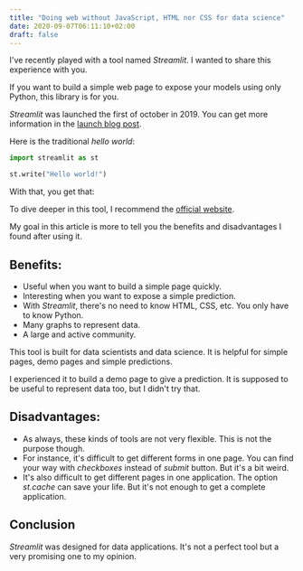 ```yaml
---
title: "Doing web without JavaScript, HTML nor CSS for data science"
date: 2020-09-07T06:11:10+02:00
draft: false
---
```


I've recently played with a tool named *Streamlit*. I wanted to share this experience with you.
 
If you want to build a simple web page to expose your models using only Python, this library is for you.

*Streamlit* was launched the first of october in 2019. You can get more information in the [launch blog post](https://towardsdatascience.com/coding-ml-tools-like-you-code-ml-models-ddba3357eace).

Here is the traditional *hello world*:

```python
import streamlit as st

st.write("Hello world!")

```

With that, you get that:

To dive deeper in this tool, I recommend the [official website](https://www.streamlit.io/).

My goal in this article is more to tell you the benefits and disadvantages I found after using it.


## Benefits:

- Useful when you want to build a simple page quickly.
- Interesting when you want to expose a simple prediction.
- With *Streamlit*, there's no need to know HTML, CSS, etc. You only have to know Python.
- Many graphs to represent data.
- A large and active community.

This tool is built for data scientists and data science. It is helpful for simple pages, demo pages and simple predictions.

I experienced it to build a demo page to give a prediction. It is supposed to be useful to represent data too, but I didn't try that.
 
## Disadvantages:
- As always, these kinds of tools are not very flexible. This is not the purpose though.
- For instance, it's difficult to get different forms in one page. You can find your way with *checkboxes* instead of *submit* button. But it's a bit weird.
- It's also difficult to get different pages in one application. The option *st.cache* can save your life. But it's not enough to get a complete application.
 
## Conclusion

*Streamlit* was designed for data applications. It's not a perfect tool but a very promising one to my opinion.
